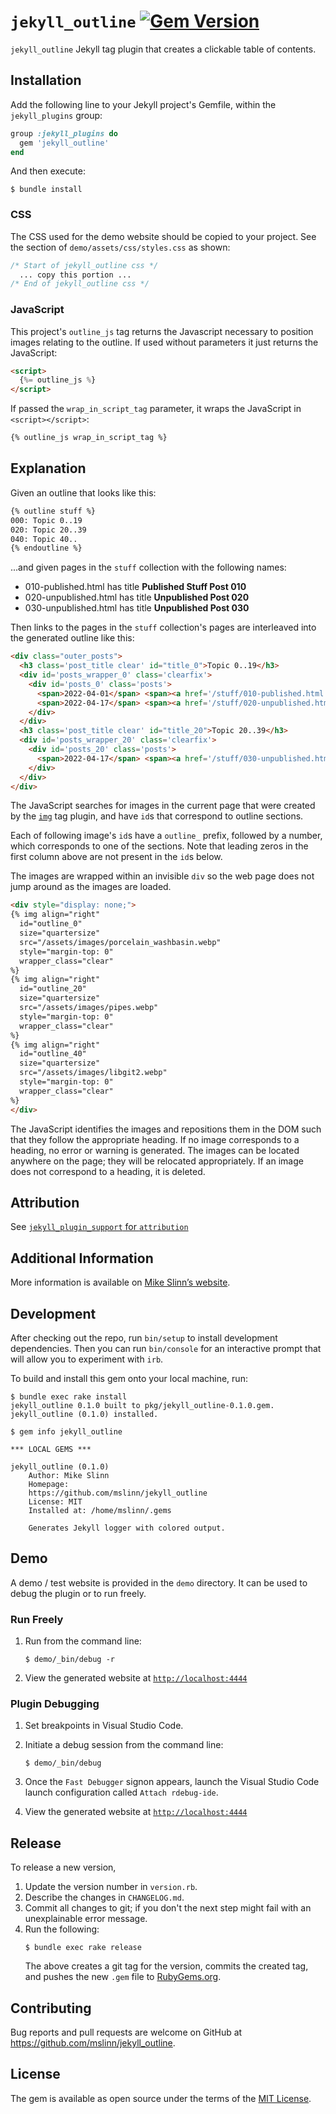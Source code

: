 `jekyll_outline`
[![Gem Version](https://badge.fury.io/rb/jekyll_outline.svg)](https://badge.fury.io/rb/jekyll_outline)
===========

`jekyll_outline` Jekyll tag plugin that creates a clickable table of contents.


## Installation
Add the following line to your Jekyll project's Gemfile, within the `jekyll_plugins` group:

```ruby
group :jekyll_plugins do
  gem 'jekyll_outline'
end
```

And then execute:

    $ bundle install


### CSS
The CSS used for the demo website should be copied to your project.
See the section of `demo/assets/css/styles.css` as shown:

```css
/* Start of jekyll_outline css */
  ... copy this portion ...
/* End of jekyll_outline css */
```

### JavaScript
This project's `outline_js` tag returns the Javascript necessary to position images relating to the outline. If used without parameters it just returns the JavaScript:

```html
<script>
  {%= outline_js %}
</script>
```

If passed the `wrap_in_script_tag` parameter, it wraps the JavaScript in `<script></script>`:

```html
{% outline_js wrap_in_script_tag %}
```


## Explanation
Given an outline that looks like this:
```html
{% outline stuff %}
000: Topic 0..19
020: Topic 20..39
040: Topic 40..
{% endoutline %}
```

...and given pages in the `stuff` collection with the following names:

 - 010-published.html has title **Published Stuff Post 010**
 - 020-unpublished.html has title **Unpublished Post 020**
 - 030-unpublished.html has title **Unpublished Post 030**

Then links to the pages in the `stuff` collection's pages are interleaved into the generated outline like this:
```html
<div class="outer_posts">
  <h3 class='post_title clear' id="title_0">Topic 0..19</h3>
  <div id='posts_wrapper_0' class='clearfix'>
    <div id='posts_0' class='posts'>
      <span>2022-04-01</span> <span><a href='/stuff/010-published.html'>Published Stuff Post 010</a></span>
      <span>2022-04-17</span> <span><a href='/stuff/020-unpublished.html'>Unpublished Post 020</a> <i class='jekyll_draft'>Draft</i></span>
    </div>
  </div>
  <h3 class='post_title clear' id="title_20">Topic 20..39</h3>
  <div id='posts_wrapper_20' class='clearfix'>
    <div id='posts_20' class='posts'>
      <span>2022-04-17</span> <span><a href='/stuff/030-unpublished.html'>Unpublished Post 030</a> <i class='jekyll_draft'>Draft</i></span>
    </div>
  </div>
</div>
```

The JavaScript searches for images in the current page that were created by the [`img`](https://github.com/mslinn/jekyll_img) tag plugin,
and have `id`s that correspond to outline sections.

Each of following image's `id`s have a `outline_` prefix, followed by a number, which corresponds to one of the sections.
Note that leading zeros in the first column above are not present in the `id`s below.

The images are wrapped within an invisible `div` so the web page does not jump around as the images are loaded.
```html
<div style="display: none;">
{% img align="right"
  id="outline_0"
  size="quartersize"
  src="/assets/images/porcelain_washbasin.webp"
  style="margin-top: 0"
  wrapper_class="clear"
%}
{% img align="right"
  id="outline_20"
  size="quartersize"
  src="/assets/images/pipes.webp"
  style="margin-top: 0"
  wrapper_class="clear"
%}
{% img align="right"
  id="outline_40"
  size="quartersize"
  src="/assets/images/libgit2.webp"
  style="margin-top: 0"
  wrapper_class="clear"
%}
</div>
```
The JavaScript identifies the images and repositions them in the DOM such that they follow the appropriate heading.
If no image corresponds to a heading, no error or warning is generated.
The images can be located anywhere on the page; they will be relocated appropriately.
If an image does not correspond to a heading, it is deleted.


## Attribution
See [`jekyll_plugin_support` for `attribution`](https://github.com/mslinn/jekyll_plugin_support#subclass-attribution)


## Additional Information
More information is available on
[Mike Slinn&rsquo;s website](https://www.mslinn.com/jekyll/3000-jekyll-plugins.html#outline).


## Development
After checking out the repo, run `bin/setup` to install development dependencies.
Then you can run `bin/console` for an interactive prompt that will allow you to experiment with `irb`.

To build and install this gem onto your local machine, run:
```shell
$ bundle exec rake install
jekyll_outline 0.1.0 built to pkg/jekyll_outline-0.1.0.gem.
jekyll_outline (0.1.0) installed.

$ gem info jekyll_outline

*** LOCAL GEMS ***

jekyll_outline (0.1.0)
    Author: Mike Slinn
    Homepage:
    https://github.com/mslinn/jekyll_outline
    License: MIT
    Installed at: /home/mslinn/.gems

    Generates Jekyll logger with colored output.
```


## Demo
A demo / test website is provided in the `demo` directory.
It can be used to debug the plugin or to run freely.

### Run Freely
 1. Run from the command line:
    ```shell
    $ demo/_bin/debug -r
    ```

  2. View the generated website at [`http://localhost:4444`](http://localhost:4444)

### Plugin Debugging
 1. Set breakpoints in Visual Studio Code.

 2. Initiate a debug session from the command line:
    ```shell
    $ demo/_bin/debug
    ```

  3. Once the `Fast Debugger` signon appears, launch the Visual Studio Code launch
     configuration called `Attach rdebug-ide`.

  4. View the generated website at [`http://localhost:4444`](http://localhost:4444)


## Release
To release a new version,
  1. Update the version number in `version.rb`.
  2. Describe the changes in `CHANGELOG.md`.
  3. Commit all changes to git; if you don't the next step might fail with an unexplainable error message.
  4. Run the following:
     ```shell
     $ bundle exec rake release
     ```
     The above creates a git tag for the version, commits the created tag,
     and pushes the new `.gem` file to [RubyGems.org](https://rubygems.org).


## Contributing
Bug reports and pull requests are welcome on GitHub at https://github.com/mslinn/jekyll_outline.


## License
The gem is available as open source under the terms of the [MIT License](https://opensource.org/licenses/MIT).
